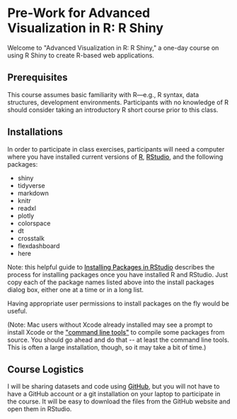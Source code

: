 <style>
a {
font-weight: 500;
}
</style>

# Pre-Work for Advanced Visualization in R: R Shiny

Welcome to "Advanced Visualization in R: R Shiny," a one-day course on using R Shiny to create R-based web applications. 

## Prerequisites

This course assumes basic familiarity with R—e.g., R syntax, data structures, development environments. Participants with no knowledge of R should consider taking an introductory R short course prior to this class. 

## Installations

In order to participate in class exercises, participants will need a computer where you have installed current versions of [R](https://www.r-project.org/), [RStudio](https://www.rstudio.com/), and the following packages: 

* shiny
* tidyverse
* markdown
* knitr
* readxl
* plotly
* colorspace
* dt
* crosstalk
* flexdashboard
* here

Note: this helpful guide to [Installing Packages in RStudio](http://derekogle.com/IFAR/supplements/installations/InstallPackagesRStudio.html) describes the process for installing packages once you have installed R and RStudio. Just copy each of the package names listed above into the install packages dialog box, either one at a time or in a long list.

Having appropriate user permissions to install packages on the fly would be useful. 

(Note: Mac users without Xcode already installed may see a prompt to install Xcode or the ["command line tools"](https://mac.install.guide/commandlinetools/7.html) to compile some packages from source. You should go ahead and do that -- at least the command line tools. This is often a large installation, though, so it may take a bit of time.)


## Course Logistics

I will be sharing datasets and code using [GitHub](https://github.com/), but you will not have to have a GitHub account or a git installation on your laptop to participate in the course. It will be easy to download the files from the GitHub website and open them in RStudio.